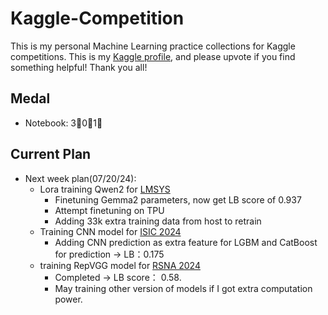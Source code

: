 # Kaggle-Competition
This is my personal Machine Learning practice collections for Kaggle competitions. This is my [Kaggle profile](https://www.kaggle.com/hugowjd), and please upvote if you find something helpful! Thank you all!


## Medal
* Notebook: 3🥇0🥈1🥉

## Current Plan
* Next week plan(07/20/24): 
    * Lora training Qwen2 for [LMSYS](https://www.kaggle.com/competitions/lmsys-chatbot-arena)
        * Finetuning Gemma2 parameters, now get LB score of 0.937
        * Attempt finetuning on TPU
        * Adding 33k extra training data from host to retrain
    * Training CNN model for [ISIC 2024](https://www.kaggle.com/competitions/isic-2024-challenge)
        * Adding CNN prediction as extra feature for LGBM and CatBoost for prediction -> LB：0.175
    * training RepVGG model for [RSNA 2024](https://www.kaggle.com/competitions/rsna-2024-lumbar-spine-degenerative-classification/overview)
        * Completed -> LB score： 0.58.
        * May training other version of models if I got extra computation power.